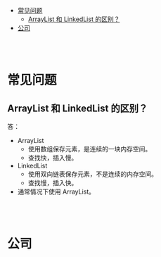- [常见问题](#常见问题)
  - [ArrayList 和 LinkedList 的区别？](#arraylist-和-linkedlist-的区别)
- [公司](#公司)


</br></br>


# 常见问题
## ArrayList 和 LinkedList 的区别？
答：
- ArrayList
  - 使用数组保存元素，是连续的一块内存空间。
  - 查找快，插入慢。
- LinkedList
  - 使用双向链表保存元素，不是连续的内存空间。
  - 查找慢，插入快。
- 通常情况下使用 ArrayList。


</br></br>


# 公司